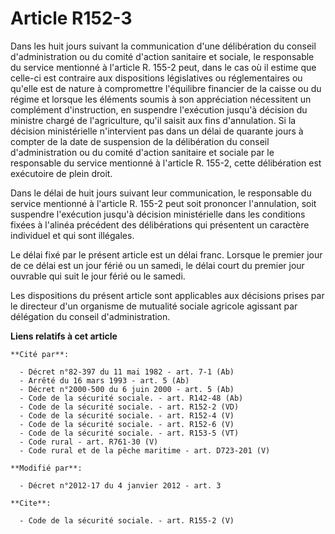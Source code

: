 # Article R152-3

Dans les huit jours suivant la communication d'une délibération du conseil d'administration ou du comité d'action sanitaire
et sociale, le responsable du service mentionné à l'article R. 155-2 peut, dans le cas où il estime que celle-ci est
contraire aux dispositions législatives ou réglementaires ou qu'elle est de nature à compromettre l'équilibre financier de la
caisse ou du régime et lorsque les éléments soumis à son appréciation nécessitent un complément d'instruction, en suspendre
l'exécution jusqu'à décision du ministre chargé de l'agriculture, qu'il saisit aux fins d'annulation. Si la décision
ministérielle n'intervient pas dans un délai de quarante jours à compter de la date de suspension de la délibération du
conseil d'administration ou du comité d'action sanitaire et sociale par le responsable du service mentionné à l'article R.
155-2, cette délibération est exécutoire de plein droit. 

Dans le délai de huit jours suivant leur communication, le responsable du service mentionné à l'article R. 155-2 peut soit
prononcer l'annulation, soit suspendre l'exécution jusqu'à décision ministérielle dans les conditions fixées à l'alinéa
précédent des délibérations qui présentent un caractère individuel et qui sont illégales. 

Le délai fixé par le présent article est un délai franc. Lorsque le premier jour de ce délai est un jour férié ou un samedi,
le délai court du premier jour ouvrable qui suit le jour férié ou le samedi. 

Les dispositions du présent article sont applicables aux décisions prises par le directeur d'un organisme de mutualité
sociale agricole agissant par délégation du conseil d'administration.

**Liens relatifs à cet article**

	**Cité par**:

	  - Décret n°82-397 du 11 mai 1982 - art. 7-1 (Ab)
	  - Arrêté du 16 mars 1993 - art. 5 (Ab)
	  - Décret n°2000-500 du 6 juin 2000 - art. 5 (Ab)
	  - Code de la sécurité sociale. - art. R142-48 (Ab)
	  - Code de la sécurité sociale. - art. R152-2 (VD)
	  - Code de la sécurité sociale. - art. R152-4 (V)
	  - Code de la sécurité sociale. - art. R152-6 (V)
	  - Code de la sécurité sociale. - art. R153-5 (VT)
	  - Code rural - art. R761-30 (V)
	  - Code rural et de la pêche maritime - art. D723-201 (V)

	**Modifié par**:

	  - Décret n°2012-17 du 4 janvier 2012 - art. 3

	**Cite**:

	  - Code de la sécurité sociale. - art. R155-2 (V)
